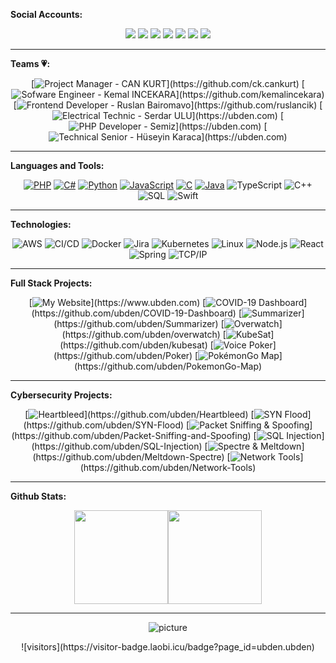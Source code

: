 **Social Accounts:**
<p align="center">

  <div align="center">
 
[![](https://img.shields.io/badge/LinkedIn-Ubden-blue?logo=Linkedin&logoColor=blue&labelColor=black)](https://www.linkedin.com/company/ubden)
[![](https://img.shields.io/badge/Gmail-info@ubden.com-red?logo=Gmail&logoColor=Red&labelColor=black)](mailto:info@ubden.com)
[![](https://img.shields.io/badge/Telegram-ubden-blue?logo=Telegram&labelColor=black)](https://t.me/ubden)
[![](https://img.shields.io/badge/Instagram-ubden-pink?logo=Instagram&labelColor=black)](https://instagram.com/ubden)
[![](https://img.shields.io/badge/Facebook-ubden-darkblue?logo=Facebook&labelColor=black)](https://Facebook.com/ubden)
[![](https://img.shields.io/badge/Twitter-ubden-aqua?logo=Facebook&labelColor=black)](https://twitter.com/ubden)
[![](https://img.shields.io/badge/HackerRank-ubden-brightgreen?logo=HackerRank&logoColor=Green&labelColor=black)](https://www.hackerrank.com/ubden)


 </div>
  </p>
  
 ---
 **Teams 💗:**

<p align="center">

  <div align="center">
  
[![Project Manager - CAN KURT ](https://img.shields.io/badge/-🤵%20Project%20Manager-400?)](https://github.com/ck.cankurt)
[![Sofware Engineer - Kemal INCEKARA ](https://img.shields.io/badge/-🤵%20Sofware%20Engineer-002?)](https://github.com/kemalincekara)
[![Frontend Developer - Ruslan Bairomavo ](https://img.shields.io/badge/-🤵%20Frontend%20Developer-004?)](https://github.com/ruslancik)
[![Electrical Technic - Serdar ULU ](https://img.shields.io/badge/-🤵%20Electrical%20Technic-119?)](https://ubden.com)
[![PHP Developer - Semiz ](https://img.shields.io/badge/-🤵%20PHP%20Developer-217?)](https://ubden.com)
[![Technical Senior - Hüseyin Karaca ](https://img.shields.io/badge/-🤵%20Technical%20Senior-316?)](https://ubden.com)

  </div>
  </p>
  
 ---
 
**Languages and Tools:**

<p align="center">

  <div align="center">

[![PHP](https://img.shields.io/badge/-PHP-000?&logo=php)](https://github.com/ubden?tab=repositories&q=&type=&language=python)
[![C#](https://img.shields.io/badge/-CCharp-000?&logo=c#)](https://github.com/ubden?tab=repositories&q=&type=&language=python)
[![Python](https://img.shields.io/badge/-Python-000?&logo=python)](https://github.com/ubden?tab=repositories&q=&type=&language=python)
[![JavaScript](https://img.shields.io/badge/-JavaScript-000?&logo=JavaScript&logoColor=ddc508)](https://github.com/ubden?tab=repositories&q=&type=&language=javascript)
[![C](https://img.shields.io/badge/-C-000?&logo=C)](https://github.com/ubden?tab=repositories&q=&type=&language=c)
[![Java](https://img.shields.io/badge/-Java-000?&logo=Java&logoColor=007396)](https://github.com/ubden?tab=repositories&q=&type=&language=java)
![TypeScript](https://img.shields.io/badge/-TypeScript-000?&logo=TypeScript&logoColor=007ACC)
![C++](https://img.shields.io/badge/-C++-000?&logo=c%2b%2b&logoColor=00599C)
![SQL](https://img.shields.io/badge/-SQL-000?&logo=MySQL&logoColor=4479A1)
![Swift](https://img.shields.io/badge/-Swift-000?&logo=Swift)

  </div>
  </p>
  
 ---
 
**Technologies:**

<p align="center">
   <div align="center">
  
![AWS](https://img.shields.io/badge/-AWS-000?&logo=Amazon-AWS&logoColor=FF9900)
![CI/CD](https://img.shields.io/badge/-CI%2FCD-000?&logo=CircleCI&logoColor=888)
![Docker](https://img.shields.io/badge/-Docker-000?&logo=Docker)
![Jira](https://img.shields.io/badge/-Jira-000?&logo=Jira-Software&logoColor=0052CC)
![Kubernetes](https://img.shields.io/badge/-Kubernetes-000?&logo=Kubernetes)
![Linux](https://img.shields.io/badge/-Linux-000?&logo=Linux&logoColor=FCC624)
![Node.js](https://img.shields.io/badge/-Node.js-000?&logo=node.js)
![React](https://img.shields.io/badge/-React-000?&logo=React)
![Spring](https://img.shields.io/badge/-Spring-000?&logo=Spring)
![TCP/IP](https://img.shields.io/badge/-TCP%2FIP-000?&logo=Cisco)

  </div>
</p>

 ---
**Full Stack Projects:**

<p align="center">
   <div align="center">
  
[![My Website](https://img.shields.io/badge/-🧬%20Our%20Website-000?)](https://www.ubden.com)
[![COVID-19 Dashboard](https://img.shields.io/badge/-🦠%20COVID‑19%20Dashboard-000?)](https://github.com/ubden/COVID-19-Dashboard)
[![Summarizer](https://img.shields.io/badge/-📝%20Summarizer-000?)](https://github.com/ubden/Summarizer)
[![Overwatch](https://img.shields.io/badge/-🔬%20Overwatch-000?)](https://github.com/ubden/overwatch)
[![KubeSat](https://img.shields.io/badge/-🛰%20KubeSat-000?)](https://github.com/ubden/kubesat)
[![Voice Poker](https://img.shields.io/badge/-🔊%20Voice%20Poker-000?)](https://github.com/ubden/Poker)
[![PokémonGo Map](https://img.shields.io/badge/-🗺%20PokémonGo%20Map-000?)](https://github.com/ubden/PokemonGo-Map)

  </div>
</p>

 ---
 
**Cybersecurity Projects:**

<p align="center">
   <div align="center">
  
[![Heartbleed](https://img.shields.io/badge/-🩸%20Heartbleed-000?)](https://github.com/ubden/Heartbleed)
[![SYN Flood](https://img.shields.io/badge/-🌊%20SYN%20Flood-000?)](https://github.com/ubden/SYN-Flood)
[![Packet Sniffing & Spoofing](https://img.shields.io/badge/-🗂%20Packet%20Sniffing%20%26%20Spoofing-000?)](https://github.com/ubden/Packet-Sniffing-and-Spoofing)
[![SQL Injection](https://img.shields.io/badge/-💉%20SQL%20Injection-000?)](https://github.com/ubden/SQL-Injection)
[![Spectre & Meltdown](https://img.shields.io/badge/-🛡%20Spectre%20%26%20Meltdown-000?)](https://github.com/ubden/Meltdown-Spectre)
[![Network Tools](https://img.shields.io/badge/-🌐%20Network%20Tools-000?)](https://github.com/ubden/Network-Tools)
  </div>
</p>

 ---
 
**Github Stats:**

<p align="center">
   <div align="center">
  
<a href="https://www.ubden.com/"><img height="150px" src="https://github-readme-stats.vercel.app/api?username=ubden&hide_title=true&hide_border=true&show_icons=true&include_all_commits=true&count_private=true&line_height=21&text_color=000&icon_color=000&bg_color=0,ea6161,ffc64d,fffc4d,52fa5a&theme=graywhite" /><!-- wi*quL3fcV --><img height="150px" src="https://github-readme-stats.vercel.app/api/top-langs/?username=ubden&hide=html&hide_title=true&hide_border=true&layout=compact&langs_count=7&exclude_repo=comp426,Redventures-Movie-Quotes&text_color=000&icon_color=fff&bg_color=0,52fa5a,4dfcff,c64dff&theme=graywhite" /></a>

  </div>
</p>

 ---
<p align="center">
   <div align="center">
     
![picture](https://raw.githubusercontent.com/saadeghi/saadeghi/master/dino.gif)
</details>
![visitors](https://visitor-badge.laobi.icu/badge?page_id=ubden.ubden)

  </div>
</p>

